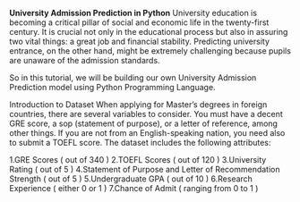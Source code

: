 **University Admission Prediction in Python**
University education is becoming a critical pillar of social and economic life in the twenty-first century. It is crucial not only in the educational process but also in assuring two vital things: a great job and financial stability. Predicting university entrance, on the other hand, might be extremely challenging because pupils are unaware of the admission standards.

So in this tutorial, we will be building our own University Admission Prediction model using Python Programming Language.

Introduction to Dataset
When applying for Master’s degrees in foreign countries, there are several variables to consider. You must have a decent GRE score, a sop (statement of purpose), or a letter of reference, among other things. If you are not from an English-speaking nation, you need also to submit a TOEFL score.
The dataset includes the following attributes:

1.GRE Scores ( out of 340 )
2.TOEFL Scores ( out of 120 )
3.University Rating ( out of 5 )
4.Statement of Purpose and Letter of Recommendation Strength ( out of 5 )
5.Undergraduate GPA ( out of 10 )
6.Research Experience ( either 0 or 1 )
7.Chance of Admit ( ranging from 0 to 1 )

